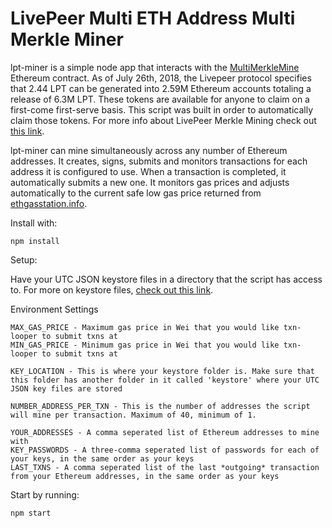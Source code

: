 # LivePeer Multi ETH Address Multi Merkle Miner

lpt-miner is a simple node app that interacts with the [MultiMerkleMine](https://etherscan.io/address/0x182ebf4c80b28efc45ad992ecbb9f730e31e8c7f) Ethereum contract. As of July 26th, 2018, the Livepeer protocol specifies that 2.44 LPT can be generated into 2.59M Ethereum accounts totaling a release of 6.3M LPT. These tokens are available for anyone to claim on a first-come first-serve basis. This script was built in order to automatically claim those tokens. For more info about LivePeer Merkle Mining check out [this link](https://forum.livepeer.org/t/the-economics-of-generating-livepeer-token-after-the-merklemine-slow-start-ends-and-claim-period-begins-on-7-26/317).

lpt-miner can mine simultaneously across any number of Ethereum addresses. It creates, signs, submits and monitors transactions for each address it is configured to use. When a transaction is completed, it automatically submits a new one. It monitors gas prices and adjusts automatically to the current safe low gas price returned from [ethgasstation.info](ethgasstation.info).




Install with:

    npm install


Setup:

Have your UTC JSON keystore files in a directory that the script has access to. For more on keystore files, [check out this link](https://medium.com/@julien.maffre/what-is-an-ethereum-keystore-file-86c8c5917b97).


Environment Settings

    MAX_GAS_PRICE - Maximum gas price in Wei that you would like txn-looper to submit txns at
    MIN_GAS_PRICE - Minimum gas price in Wei that you would like txn-looper to submit txns at
    
    KEY_LOCATION - This is where your keystore folder is. Make sure that this folder has another folder in it called 'keystore' where your UTC JSON key files are stored
    
    NUMBER_ADDRESS_PER_TXN - This is the number of addresses the script will mine per transaction. Maximum of 40, minimum of 1.
    
    YOUR_ADDRESSES - A comma seperated list of Ethereum addresses to mine with
    KEY_PASSWORDS - A three-comma seperated list of passwords for each of your keys, in the same order as your keys
    LAST_TXNS - A comma seperated list of the last *outgoing* transaction from your Ethereum addresses, in the same order as your keys


Start by running:

    npm start
